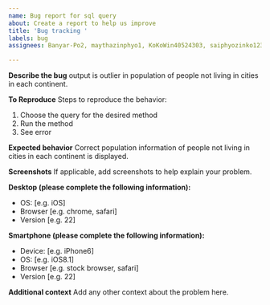 ```yaml
---
name: Bug report for sql query
about: Create a report to help us improve
title: 'Bug tracking '
labels: bug
assignees: Banyar-Po2, maythazinphyo1, KoKoWin40524303, saiphyozinko123

---
```


**Describe the bug**
output is outlier in population of people not living in cities in each continent.

**To Reproduce**
Steps to reproduce the behavior:
1. Choose the query for the desired method
2. Run the method
3. See error

**Expected behavior**
Correct population information of people not living in cities in each continent is displayed.

**Screenshots**
If applicable, add screenshots to help explain your problem.

**Desktop (please complete the following information):**
 - OS: [e.g. iOS]
 - Browser [e.g. chrome, safari]
 - Version [e.g. 22]

**Smartphone (please complete the following information):**
 - Device: [e.g. iPhone6]
 - OS: [e.g. iOS8.1]
 - Browser [e.g. stock browser, safari]
 - Version [e.g. 22]

**Additional context**
Add any other context about the problem here.
